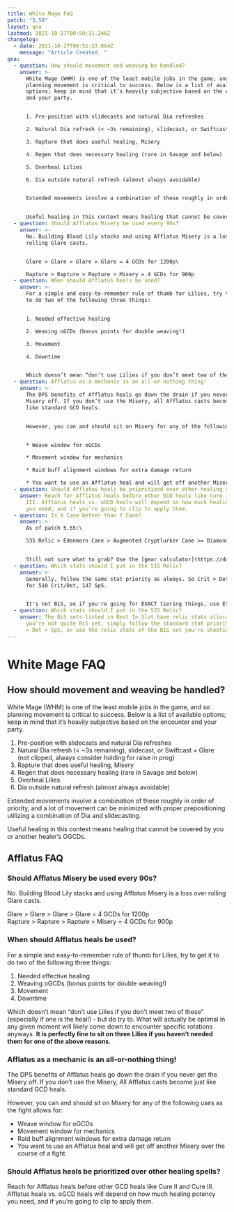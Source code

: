 ```yaml
---
title: White Mage FAQ
patch: "5.58"
layout: qna
lastmod: 2021-10-27T00:50:31.246Z
changelog:
  - date: 2021-10-27T00:51:33.064Z
    message: "Article Created. "
qna:
  - question: How should movement and weaving be handled?
    answer: >-
      White Mage (WHM) is one of the least mobile jobs in the game, and so
      planning movement is critical to success. Below is a list of available
      options; keep in mind that it’s heavily subjective based on the encounter
      and your party.


      1. Pre-position with slidecasts and natural Dia refreshes

      2. Natural Dia refresh (< ~3s remaining), slidecast, or Swiftcast + Glare (not clipped, always consider holding for raise in prog)

      3. Rapture that does useful healing, Misery

      4. Regen that does necessary healing (rare in Savage and below)

      5. Overheal Lilies

      6. Dia outside natural refresh (almost always avoidable)


      Extended movements involve a combination of these roughly in order of priority, and a lot of movement can be minimized with proper prepositioning utilizing a combination of Dia and slidecasting.


      Useful healing in this context means healing that cannot be covered by your or another healer’s oGCDs.
  - question: Should Afflatus Misery be used every 90s?
    answer: >-
      No. Building Blood Lily stacks and using Afflatus Misery is a loss over
      rolling Glare casts.


      Glare > Glare > Glare > Glare = 4 GCDs for 1200p\

      Rapture > Rapture > Rapture > Misery = 4 GCDs for 900p
  - question: When should Afflatus heals be used?
    answer: >-
      For a simple and easy-to-remember rule of thumb for Lilies, try to get it
      to do two of the following three things:


      1. Needed effective healing

      2. Weaving oGCDs (bonus points for double weaving!)

      3. Movement

      4. Downtime


      Which doesn’t mean “don’t use Lilies if you don’t meet two of these” (especially if one is the heal!) - but do try to. What will actually be optimal in any given moment will likely come down to encounter specific rotations anyways. **It is perfectly fine to sit on three Lilies if you haven’t needed them for one of the above reasons**.
  - question: Afflatus as a mechanic is an all-or-nothing thing!
    answer: >-
      The DPS benefits of Afflatus heals go down the drain if you never get the
      Misery off. If you don’t use the Misery, all Afflatus casts become just
      like standard GCD heals.


      However, you can and should sit on Misery for any of the following uses as the fight allows for:


      * Weave window for oGCDs

      * Movement window for mechanics

      * Raid buff alignment windows for extra damage return

      * You want to use an Afflatus heal and will get off another Misery over the course of a fight.
  - question: Should Afflatus heals be prioritized over other healing spells?
    answer: Reach for Afflatus heals before other GCD heals like Cure II and Cure
      III. Afflatus heals vs. oGCD heals will depend on how much healing potency
      you need, and if you’re going to clip to apply them.
  - question: Is X Cane better than Y Cane?
    answer: >-
      As of patch 5.55:\

      535 Relic > Edenmorn Cane > Augmented Cryptlurker Cane >= Diamond Zeta Cane >= 515 Relic Cane > Emerald Cane > 510 relic cane >= Cryptlurker Cane >= Augmented Exarchic Cane


      Still not sure what to grab? Use the [gear calculator](https://docs.google.com/spreadsheets/d/17epCt6NfE3LAiFRVDKUVW-ewPw4Ge64B1GQAxLPDsAo/edit#gid=1597510245)!
  - question: Which stats should I put in the 515 Relic?
    answer: >-
      Generally, follow the same stat priority as always. So Crit > Det > SpS
      for 510 Crit/Det, 147 SpS.


      It's not BiS, so if you're going for EXACT tiering things, use Etro / the gear calc with your current gear, as I won't be working out sets around this relic step.
  - question: Which stats should I put in the 535 Relic?
    answer: The BiS sets listed in Best In Slot have relic stats allocated!  If
      you're not quite BiS yet, simply follow the standard stat priority of Crit
      > Det > SpS, or use the relic stats of the BiS set you're shooting for.
---
```

# White Mage FAQ

## How should movement and weaving be handled?

White Mage (WHM) is one of the least mobile jobs in the game, and so planning movement is critical to success. Below is a list of available options; keep in mind that it’s heavily subjective based on the encounter and your party.

1. Pre-position with slidecasts and natural Dia refreshes
2. Natural Dia refresh (< ~3s remaining), slidecast, or Swiftcast + Glare (not clipped, always consider holding for raise in prog)
3. Rapture that does useful healing, Misery
4. Regen that does necessary healing (rare in Savage and below)
5. Overheal Lilies
6. Dia outside natural refresh (almost always avoidable)

Extended movements involve a combination of these roughly in order of priority, and a lot of movement can be minimized with proper prepositioning utilizing a combination of Dia and slidecasting.

Useful healing in this context means healing that cannot be covered by you or another healer’s OGCDs.

## Afflatus FAQ

### Should Afflatus Misery be used every 90s?

No. Building Blood Lily stacks and using Afflatus Misery is a loss over rolling Glare casts.

Glare > Glare > Glare > Glare = 4 GCDs for 1200p\
Rapture > Rapture > Rapture > Misery = 4 GCDs for 900p

### When should Afflatus heals be used?

For a simple and easy-to-remember rule of thumb for Lilies, try to get it to do two of the following three things:

1. Needed effective healing
2. Weaving oGCDs (bonus points for double weaving!)
3. Movement
4. Downtime

Which doesn’t mean “don’t use Lilies if you don’t meet two of these” (especially if one is the heal!) - but do try to. What will actually be optimal in any given moment will likely come down to encounter specific rotations anyways. **It is perfectly fine to sit on three Lilies if you haven’t needed them for one of the above reasons**.

### Afflatus as a mechanic is an all-or-nothing thing!

The DPS benefits of Afflatus heals go down the drain if you never get the Misery off. If you don’t use the Misery, All Afflatus casts become just like standard GCD heals.

However, you can and should sit on Misery for any of the following uses as the fight allows for:

* Weave window for oGCDs
* Movement window for mechanics
* Raid buff alignment windows for extra damage return
* You want to use an Afflatus heal and will get off another Misery over the course of a fight.

### Should Afflatus heals be prioritized over other healing spells?

Reach for Afflatus heals before other GCD heals like Cure II and Cure III. Afflatus heals vs. oGCD heals will depend on how much healing potency you need, and if you’re going to clip to apply them.